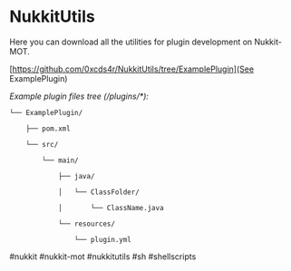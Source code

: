 # NukkitUtils

Here you can download all the utilities for plugin development on Nukkit-MOT.

[https://github.com/0xcds4r/NukkitUtils/tree/ExamplePlugin](See ExamplePlugin)

_Example plugin files tree (/plugins/*):_


    └── ExamplePlugin/
    
        ├── pom.xml
        
        └── src/
        
            └── main/
            
                ├── java/
                
                │   └── ClassFolder/
                
                │       └── ClassName.java
                
                └── resources/
                
                    └── plugin.yml

                    

#nukkit #nukkit-mot #nukkitutils #sh #shellscripts
